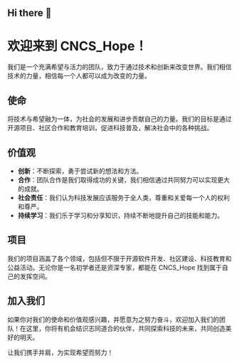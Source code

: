 ## Hi there 👋

# 欢迎来到 CNCS_Hope！

我们是一个充满希望与活力的团队，致力于通过技术和创新来改变世界。我们相信技术的力量，相信每一个人都可以成为改变的力量。

## 使命
将技术与希望融为一体，为社会的发展和进步贡献自己的力量。我们的目标是通过开源项目、社区合作和教育培训，促进科技普及，解决社会中的各种挑战。

## 价值观
- **创新**：不断探索，勇于尝试新的想法和方法。
- **合作**：团队合作是我们取得成功的关键，我们相信通过共同努力可以实现更大的成就。
- **社会责任**：我们认为科技发展应该服务于全人类，尊重和关爱每一个人的权利和尊严。
- **持续学习**：我们乐于学习和分享知识，持续不断地提升自己的技能和能力。

## 项目
我们的项目涵盖了各个领域，包括但不限于开源软件开发、社区建设、科技教育和公益活动。无论你是一名初学者还是资深专家，都能在 CNCS_Hope 找到属于自己的发挥空间。

## 加入我们
如果你对我们的使命和价值观感兴趣，并愿意为之努力奋斗，欢迎加入我们的团队！在这里，你将有机会结识志同道合的伙伴，共同探索科技的未来，共同创造美好的明天。

让我们携手并肩，为实现希望而努力！
